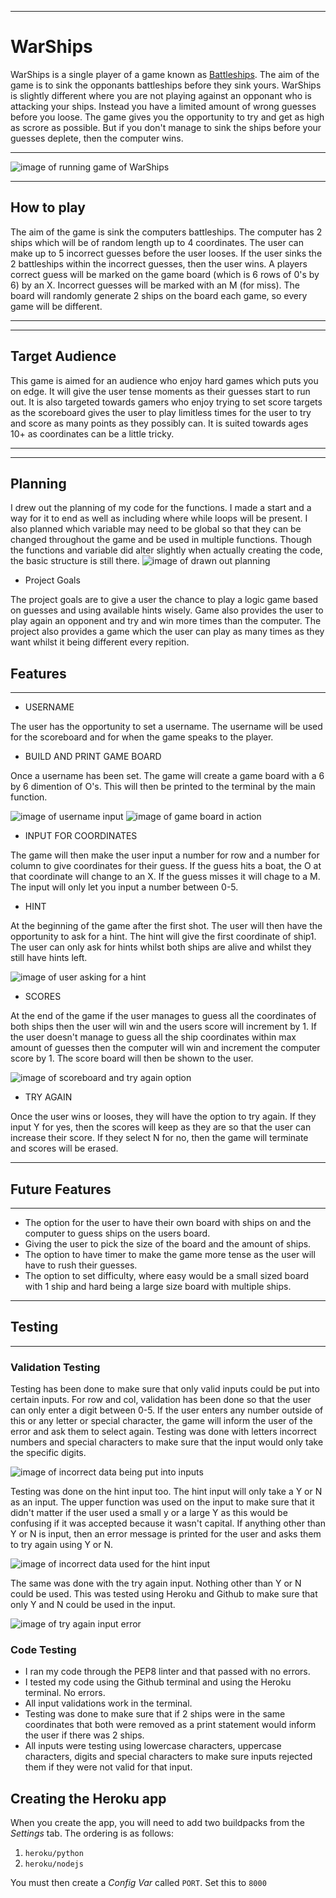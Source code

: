 ___
# **WarShips**

WarShips is a single player of a game known as [Battleships](https://en.wikipedia.org/wiki/Battleship_(game)). The aim of the game is to sink the opponants battleships before they sink yours. WarShips is slightly different where you are not playing against an opponant who is attacking your ships. Instead you have a limited amount of wrong guesses before you loose. The game gives you the opportunity to try and get as high as scrore as possible. But if you don't manage to sink the ships before your guesses deplete, then the computer wins. 
___
![image of running game of WarShips](assets/images/welcome.png)
___
## **How to play** ##
The aim of the game is sink the computers battleships. The computer has 2 ships which will be of random length up to 4 coordinates. The user can make up to 5 incorrect guesses before the user looses. If the user sinks the 2 battleships within the incorrect guesses, then the user wins. A players correct guess will be marked on the game board (which is 6 rows of 0's by 6) by an X. Incorrect guesses will be marked with an M (for miss). The board will randomly generate 2 ships on the board each game, so every game will be different.  
___
___
## **Target Audience** ##
This game is aimed for an audience who enjoy hard games which puts you on edge. It will give the user tense moments as their guesses start to run out. It is also targeted towards gamers who enjoy trying to set score targets as the scoreboard gives the user to play limitless times for the user to try and score as many points as they possibly can. It is suited towards ages 10+ as coordinates can be a little tricky.
___
___
## **Planning** ##
I drew out the planning of my code for the functions. I made a start and a way for it to end as well as including where while loops will be present. I also planned which variable may need to be global so that they can be changed throughout the game and be used in multiple functions. Though the functions and variable did alter slightly when actually creating the code, the basic structure is still there.
![image of drawn out planning](assets/images/planning.png)


- Project Goals

The project goals are to give a user the chance to play a logic game based on guesses and using available hints wisely. Game also provides the user to play again an opponent and try and win more times than the computer. The project also provides a game which the user can play as many times as they want whilst it being different every repition.
## **Features** ##
___
- USERNAME

The user has the opportunity to set a username.
The username will be used for the scoreboard and for when the game speaks to the player.

- BUILD AND PRINT GAME BOARD

Once a username has been set. The game will create a game board with a 6 by 6 dimention of O's. This will then be printed to the terminal by the main function.

![image of username input](assets/images/username.png)
![image of game board in action](assets/images/gameboard.png)

- INPUT FOR COORDINATES

The game will then make the user input a number for row and a number for column to give coordinates for their guess. If the guess hits a boat, the O at that coordinate will change to an X. If the guess misses it will chage to a M. The input will only let you input a number between 0-5.

- HINT

At the beginning of the game after the first shot. The user will then have the opportunity to ask for a hint. The hint will give the first coordinate of ship1. The user can only ask for hints whilst both ships are alive and whilst they still have hints left.

![image of user asking for a hint](assets/images/hints.png)

- SCORES

At the end of the game if the user manages to guess all the coordinates of both ships then the user will win and the users score will increment by 1. If the user doesn't manage to guess all the ship coordinates within max amount of guesses then the computer will win and increment the computer score by 1. The score board will then be shown to the user.

![image of scoreboard and try again option](assets/images/score_try_again.png)

- TRY AGAIN

Once the user wins or looses, they will have the option to try again. If they input Y for yes, then the scores will keep as they are so that the user can increase their score. If they select N for no, then the game will terminate and scores will be erased.

___
## **Future Features** ##
___
- The option for the user to have their own board with ships on and the computer to guess ships on the users board.
- Giving the user to pick the size of the board and the amount of ships.
- The option to have timer to make the game more tense as the user will have to rush their guesses.
- The option to set difficulty, where easy would be a small sized board with 1 ship and hard being a large size board with multiple ships.

___
## **Testing** ##
___

### Validation Testing

Testing has been done to make sure that only valid inputs could be put into certain inputs. For row and col, validation has been done so that the user can only enter a digit between 0-5. If the user enters any number outside of this or any letter or special character, the game will inform the user of the error and ask them to select again. Testing was done with letters incorrect numbers and special characters to make sure that the input would only take the specific digits.

![image of incorrect data being put into inputs](assets/images/input_error.png)

Testing was done on the hint input too. The hint input will only take a Y or N as an input. The upper function was used on the input to make sure that it didn't matter if the user used a small y or a large Y as this would be confusing if it was accepted because it wasn't capital. If anything other than Y or N is input, then an error message is printed for the user and asks them to try again using Y or N.

![image of incorrect data used for the hint input](assets/images/hint_input.png)

The same was done with the try again input. Nothing other than Y or N could be used. This was tested using Heroku and Github to make sure that only Y and N could be used in the input. 

![image of try again input error](assets/images/try_again_testing.png)

### Code Testing

- I ran my code through the PEP8 linter and that passed with no errors.
- I tested my code using the Github terminal and using the Heroku terminal. No errors. 
- All input validations work in the terminal.
- Testing was done to make sure that if 2 ships were in the same coordinates that both were removed as a print statement would inform the user if there was 2 ships.
- All inputs were testing using lowercase characters, uppercase characters, digits and special characters to make sure inputs rejected them if they were not valid for that input.




























## Creating the Heroku app

When you create the app, you will need to add two buildpacks from the _Settings_ tab. The ordering is as follows:

1. `heroku/python`
2. `heroku/nodejs`

You must then create a _Config Var_ called `PORT`. Set this to `8000`

